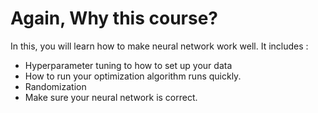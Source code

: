 # Again, Why this course?
In this, you will learn how to make neural network work well. It includes :
- Hyperparameter tuning to how to set up your data
- How to run your optimization algorithm runs quickly.
- Randomization
- Make sure your neural network is correct.
